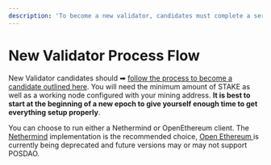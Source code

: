 ```yaml
---
description: 'To become a new validator, candidates must complete a series of steps.'
---
```


# New Validator Process Flow

New Validator candidates should ➡ [follow the process to become a candidate outlined here](../../for-stakers/staking-protocol/become-a-candidate-validator.md). You will need the minimum amount of STAKE as well as a working node configured with your mining address. **It is best to start at the beginning of a new epoch to give yourself enough time to get everything setup properly**.

You can choose to run either a Nethermind or OpenEthereum client. The [Nethermind](nethermind-node-setup.md) implementation is the recommended choice, [Open Ethereum ](../../for-developers/install-xdai-client/parity.md)is currently being deprecated and future versions may or may not support POSDAO.

